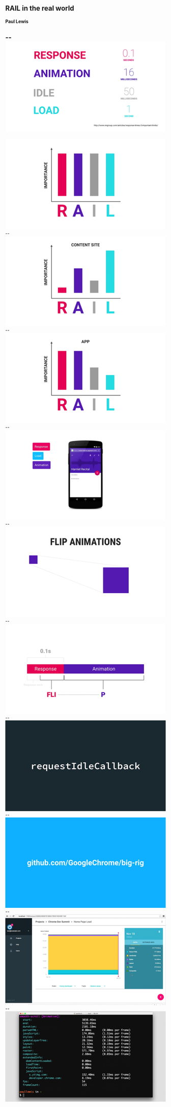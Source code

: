 ## RAIL in the real world
#### Paul Lewis
--
<img src="assets/14_railreal/1.png">
--
<img src="assets/14_railreal/2.png">
--
<img src="assets/14_railreal/3.png">
--
<img src="assets/14_railreal/4.png">
--
<img src="assets/14_railreal/5.png">
--
<img src="assets/14_railreal/6.png">
--
<img src="assets/14_railreal/7.png">
--
<img src="assets/14_railreal/8.png">
--
<img src="assets/14_railreal/9.png">
--
<img src="assets/14_railreal/10.png">
--
<img src="assets/14_railreal/11.png">

